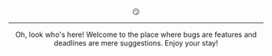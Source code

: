 <p align="center">😏</p>

---

<p align="center">Oh, look who's here! Welcome to the place where bugs are features and deadlines are mere suggestions. Enjoy your stay!</p>
